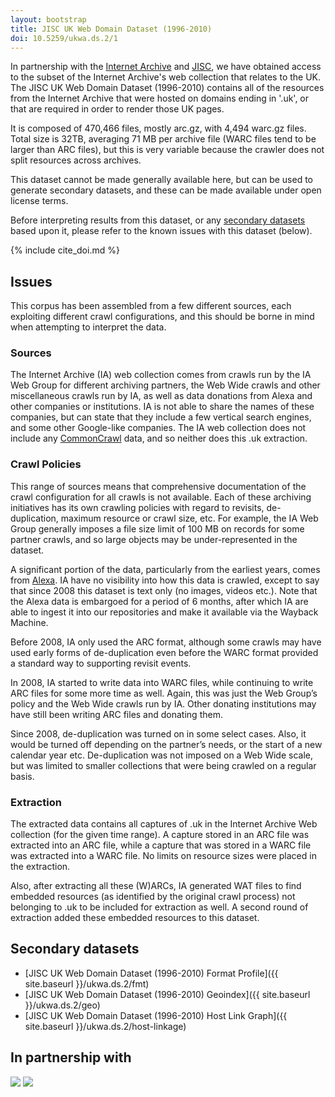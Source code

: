 ```yaml
---
layout: bootstrap
title: JISC UK Web Domain Dataset (1996-2010)
doi: 10.5259/ukwa.ds.2/1
---
```


In partnership with the [Internet Archive](http://www.archive.org/) and [JISC](http://www.jisc.ac.uk/), we have obtained access to the subset of the Internet Archive's web collection that relates to the UK. The JISC UK Web Domain Dataset (1996-2010) contains all of the resources from the Internet Archive that were hosted on domains ending in '.uk', or that are required in order to render those UK pages.

It is composed of 470,466 files, mostly arc.gz, with 4,494 warc.gz files. Total size is 32TB, averaging 71 MB per archive file (WARC files tend to be larger than ARC files), but this is very variable because the crawler does not split resources across archives.

This dataset cannot be made generally available here, but can be used to generate secondary datasets, and these can be made available under open license terms.

Before interpreting results from this dataset, or any [secondary datasets](secondary-datasets) based upon it, please refer to the known issues with this dataset (below).

{% include cite_doi.md %}

Issues
------

This corpus has been assembled from a few different sources, each exploiting different crawl configurations, and this should be borne in mind when attempting to interpret the data.

### Sources ### 
 
The Internet Archive (IA) web collection comes from crawls run by the IA Web Group for different archiving partners, the Web Wide crawls and other miscellaneous crawls run by IA, as well as data donations from Alexa and other companies or institutions. IA is not able to share the names of these companies, but can state that they include a few vertical search engines, and some other Google-like companies. The IA web collection does not include any [CommonCrawl](http://commoncrawl.org/) data, and so neither does this .uk extraction.

### Crawl Policies ###

This range of sources means that comprehensive documentation of the crawl configuration for all crawls is not available. Each of these archiving initiatives has its own crawling policies with regard to revisits, de-duplication, maximum resource or crawl size, etc. For example, the IA Web Group generally imposes a file size limit of 100 MB on records for some partner crawls, and so large objects may be under-represented in the dataset.

A significant portion of the data, particularly from the earliest years, comes from [Alexa](http://www.alexa.com/). IA have no visibility into how this data is crawled, except to say that since 2008 this dataset is text only (no images, videos etc.). Note that the Alexa data is embargoed for a period of 6 months, after which IA are able to ingest it into our repositories and make it available via the Wayback Machine.

Before 2008, IA only used the ARC format, although some crawls may have used early forms of de-duplication even before the WARC format provided a standard way to supporting revisit events.

In 2008, IA started to write data into WARC files, while continuing to write ARC files for some more time as well. Again, this was just the Web Group’s policy and the Web Wide crawls run by IA. Other donating institutions may have still been writing ARC files and donating them.

Since 2008, de-duplication was turned on in some select cases. Also, it would be turned off depending on the partner’s needs, or the start of a new calendar year etc. De-duplication was not imposed on a Web Wide scale, but was limited to smaller collections that were being crawled on a regular basis.
 
### Extraction ###

The extracted data contains all captures of .uk in the Internet Archive Web collection (for the given time range). A capture stored in an ARC file was extracted into an ARC file, while a capture that was stored in a WARC file was extracted into a WARC file. No limits on resource sizes were placed in the extraction. 
 
Also, after extracting all these (W)ARCs, IA generated WAT files to find embedded resources (as identified by the original crawl process) not belonging to .uk to be included for extraction as well. A second round of extraction added these embedded resources to this dataset.

Secondary datasets
------------------

* [JISC UK Web Domain Dataset (1996-2010) Format Profile]({{ site.baseurl }}/ukwa.ds.2/fmt)
* [JISC UK Web Domain Dataset (1996-2010) Geoindex]({{ site.baseurl }}/ukwa.ds.2/geo)
* [JISC UK Web Domain Dataset (1996-2010) Host Link Graph]({{ site.baseurl }}/ukwa.ds.2/host-linkage)

In partnership with
-------------------

[<img src="{{ site.baseurl }}/images/jisc-logo-sml.png"/>](http://www.jisc.ac.uk/)
[<img src="{{ site.baseurl }}/images/ia-logo-sml.png"/>](http://www.archive.org/)

